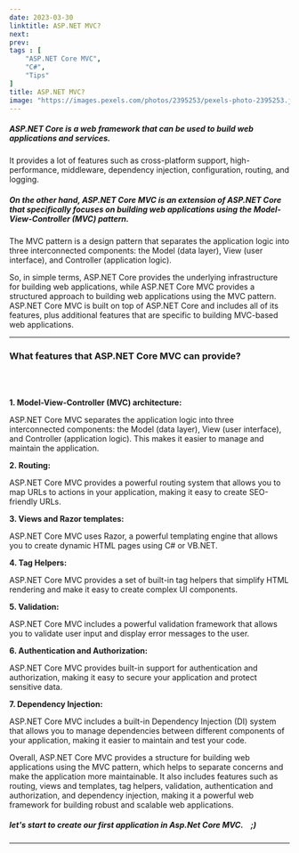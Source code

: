 ```yaml
---
date: 2023-03-30
linktitle: ASP.NET MVC?
next: 
prev: 
tags : [   
    "ASP.NET Core MVC",
    "C#",
    "Tips"
]
title: ASP.NET MVC?
image: "https://images.pexels.com/photos/2395253/pexels-photo-2395253.jpeg?auto=compress&cs=tinysrgb&w=900"
---
```


##### ASP.NET Core is a web framework that can be used to build web applications and services. 

It provides a lot of features such as cross-platform support, high-performance, middleware, dependency injection, configuration, routing, and logging.

##### On the other hand, ASP.NET Core MVC is an extension of ASP.NET Core that specifically focuses on building web applications using the Model-View-Controller (MVC) pattern. 

The MVC pattern is a design pattern that separates the application logic into three interconnected components: the Model (data layer), View (user interface), and Controller (application logic).

So, in simple terms, ASP.NET Core provides the underlying infrastructure for building web applications, while ASP.NET Core MVC provides a structured approach to building web applications using the MVC pattern. ASP.NET Core MVC is built on top of ASP.NET Core and includes all of its features, plus additional features that are specific to building MVC-based web applications.

---



### What features that ASP.NET Core MVC can provide?

<br /><br />

**1. Model-View-Controller (MVC) architecture:** 

ASP.NET Core MVC separates the application logic into three interconnected components: the Model (data layer), View (user interface), and Controller (application logic). This makes it easier to manage and maintain the application.

**2. Routing:** 

ASP.NET Core MVC provides a powerful routing system that allows you to map URLs to actions in your application, making it easy to create SEO-friendly URLs.

**3. Views and Razor templates:** 

ASP.NET Core MVC uses Razor, a powerful templating engine that allows you to create dynamic HTML pages using C# or VB.NET.

**4. Tag Helpers:** 

ASP.NET Core MVC provides a set of built-in tag helpers that simplify HTML rendering and make it easy to create complex UI components.

**5. Validation:**   

ASP.NET Core MVC includes a powerful validation framework that allows you to validate user input and display error messages to the user.

**6. Authentication and Authorization:** 

ASP.NET Core MVC provides built-in support for authentication and authorization, making it easy to secure your application and protect sensitive data.

**7. Dependency Injection:** 

ASP.NET Core MVC includes a built-in Dependency Injection (DI) system that allows you to manage dependencies between different components of your application, making it easier to maintain and test your code.

Overall, ASP.NET Core MVC provides a structure for building web applications using the MVC pattern, which helps to separate concerns and make the application more maintainable. It also includes features such as routing, views and templates, tag helpers, validation, authentication and authorization, and dependency injection, making it a powerful web framework for building robust and scalable web applications.


##### let's start to create our first application in Asp.Net Core MVC.&nbsp; &nbsp; ;)

---